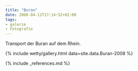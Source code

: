 ```yaml
---
title: "Buran"
date: 2008-04-11T17:14:52+02:00
tags:
- galerie
- Fotografie
---
```


Transport der Buran auf dem Rhein.

<!--more-->

{% include wetty/gallery.html data=site.data.Buran-2008 %}

{% include _references.md %}